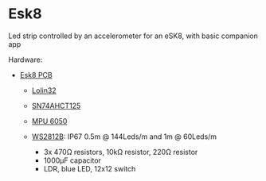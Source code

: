 # Esk8
Led strip controlled by an accelerometer for an eSK8, with basic companion app

Hardware:
* [Esk8 PCB](https://easyeda.com/seb.morin/esk8) 
  * [Lolin32](https://wiki.wemos.cc/products:lolin32:lolin32)
  * [SN74AHCT125](https://www.ti.com/product/SN74AHCT125)
  * [MPU 6050](https://invensense.tdk.com/products/motion-tracking/6-axis/mpu-6050/)
  * [WS2812B](https://www.aliexpress.com/wholesale?catId=0&SearchText=ws2812b): IP67 0.5m @ 144Leds/m and 1m @ 60Leds/m

    * 3x 470Ω resistors, 10kΩ resistor, 220Ω resistor
    * 1000μF capacitor
    * LDR, blue LED, 12x12 switch
